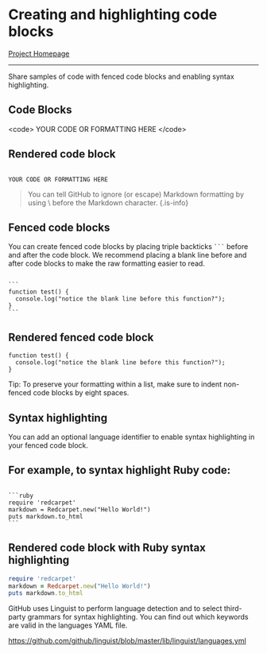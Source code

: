 # Creating and highlighting code blocks

[Project Homepage](../README)

---
Share samples of code with fenced code blocks and enabling syntax highlighting.

## Code Blocks

\<code\>
YOUR CODE OR FORMATTING HERE
\</code\>

## Rendered code block

<code>
YOUR CODE OR FORMATTING HERE
</code>

> You can tell GitHub to ignore (or escape) Markdown formatting by using \ before the Markdown character.
{.is-info}

## Fenced code blocks

You can create fenced code blocks by placing triple backticks <code>```</code> before and after the code block. We recommend placing a blank line before and after code blocks to make the raw formatting easier to read.

<code>
```
function test() {
  console.log("notice the blank line before this function?");
}
```
</code>

## Rendered fenced code block

```
function test() {
  console.log("notice the blank line before this function?");
}
```

Tip: To preserve your formatting within a list, make sure to indent non-fenced code blocks by eight spaces.

## Syntax highlighting

You can add an optional language identifier to enable syntax highlighting in your fenced code block.

## For example, to syntax highlight Ruby code:

<code>
```ruby
require 'redcarpet'
markdown = Redcarpet.new("Hello World!")
puts markdown.to_html
```
</code>

## Rendered code block with Ruby syntax highlighting

```ruby
require 'redcarpet'
markdown = Redcarpet.new("Hello World!")
puts markdown.to_html
```

GitHub uses Linguist to perform language detection and to select third-party grammars for syntax highlighting. You can find out which keywords are valid in the languages YAML file.

<https://github.com/github/linguist/blob/master/lib/linguist/languages.yml>
